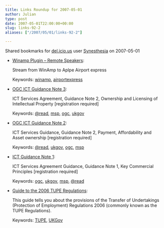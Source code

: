 ```yaml
---
title: Links Roundup for 2007-05-01
author: Julian
type: post
date: 2007-05-01T22:00:00+00:00
slug: links-92-2 
aliases: ["/2007/05/01/links-92-2"]

---
```

Shared bookmarks for [del.icio.us][1] user  [Synesthesia][2] on 2007-05-01

  * [Winamp Plugin &#8211; Remote Speakers][3]:
  
    Stream from WinAmp to Aplpe Airport express
  
    Keywords: [winamp][4], [airportexpress][5]
  * [OGC ICT Guidance Note 3][6]:
  
    ICT Services Agreement, Guidance Note 2, Ownership and Licensing of Intellectual Property [registration required]
  
    Keywords: [@read][7], [msp][8], [ogc][9], [ukgov][10]
  * [OGC ICT Guidance Note 2][11]:
  
    ICT Services Guidance, Guidance Note 2, Payment, Affordability and Asset ownership [registration required]
  
    Keywords: [@read][7], [ukgov][10], [ogc][9], [msp][8]
  * [ICT Guidance Note 1][12]:
  
    <DIV>ICT Services Agreement Guidance, Guidance Note 1, Key Commercial Principles [registration required]
  
    Keywords: [ogc][9], [ukgov][10], [msp][8], [@read][7]
  * [Guide to the 2006 TUPE Regulations][13]:
  
    This guide tells you about the provisions of the Transfer of Undertakings (Protection of Employment) Regulations 2006 (commonly known as the TUPE Regulations).<br>
  
    Keywords: [TUPE][14], [UKGov][15]

 [1]: https://del.icio.us/
 [2]: https://del.icio.us/synesthesia
 [3]: https://www.winamp.com/plugins/details.php?id=156266 "https://www.winamp.com/plugins/details.php?id=156266"
 [4]: https://del.icio.us/synesthesia/winamp
 [5]: https://del.icio.us/synesthesia/airportexpress
 [6]: https://www.partnershipsuk.org.uk/newsAttachments/documents/ICT%20Guidance%20Note%203.pdf "https://www.partnershipsuk.org.uk/newsAttachments/documents/ICT%20Guidance%20Note%203.pdf"
 [7]: https://del.icio.us/synesthesia/@read
 [8]: https://del.icio.us/synesthesia/msp
 [9]: https://del.icio.us/synesthesia/ogc
 [10]: https://del.icio.us/synesthesia/ukgov
 [11]: https://www.partnershipsuk.org.uk/newsAttachments/documents/ICT%20Guidance%20Note%202.pdf "https://www.partnershipsuk.org.uk/newsAttachments/documents/ICT%20Guidance%20Note%202.pdf"
 [12]: https://www.partnershipsuk.org.uk/newsAttachments/documents/ICT%20Guidance%20Note%201.pdf "https://www.partnershipsuk.org.uk/newsAttachments/documents/ICT%20Guidance%20Note%201.pdf"
 [13]: https://www.dti.gov.uk/files/file20761.pdf "https://www.dti.gov.uk/files/file20761.pdf"
 [14]: https://del.icio.us/synesthesia/TUPE
 [15]: https://del.icio.us/synesthesia/UKGov